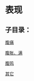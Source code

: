 # 表现

## 子目录：
[腹痛](https://www.gmzyjc.com/read/biaoxian/cat_腹痛.md)
[腹胀、满](https://www.gmzyjc.com/read/biaoxian/cat_腹胀、满.md)
[腹鸣](https://www.gmzyjc.com/read/biaoxian/cat_腹鸣.md)
[其它](https://www.gmzyjc.com/read/biaoxian/cat_其它.md)